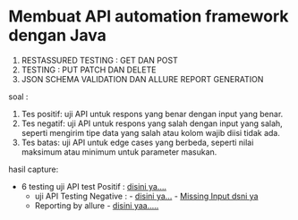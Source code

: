# Membuat API automation framework dengan Java

1. RESTASSURED TESTING :
   GET DAN POST
2. TESTING :
   PUT PATCH DAN DELETE
3. JSON SCHEMA VALIDATION DAN ALLURE REPORT GENERATION

soal :
1. Tes positif: uji API untuk respons yang benar dengan input yang benar.
2. Tes negatif: uji API untuk respons yang salah dengan input yang salah, seperti mengirim tipe data yang salah atau kolom wajib diisi tidak ada.
3. Tes batas: uji API untuk edge cases yang berbeda, seperti nilai maksimum atau minimum untuk parameter masukan.


hasil capture:
- 6 testing uji API test Positif : [disini ya....](https://drive.google.com/file/d/1T8lp5kO5ldC3_XKk8h4l8uJX9629j1fW/view?usp=sharing)
  - uji API Testing Negative : - [disini ya...](https://drive.google.com/file/d/1PY-jkUswGKTYgQ_wN07dEen7ClN8Nciz/view?usp=sharing)
                               - [Missing Input dsni ya](https://drive.google.com/file/d/1s34kc-tuaQCM20rTQaw4AyKwJEebnYf0/view?usp=sharing)
  - Reporting by allure - [disini yaa.....](https://drive.google.com/file/d/1Uxcair150omZdpRMP-yIk4jOdJlHnZ-1/view?usp=sharing)